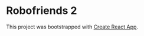 # Robofriends 2

This project was bootstrapped with [Create React App](https://github.com/facebook/create-react-app).
